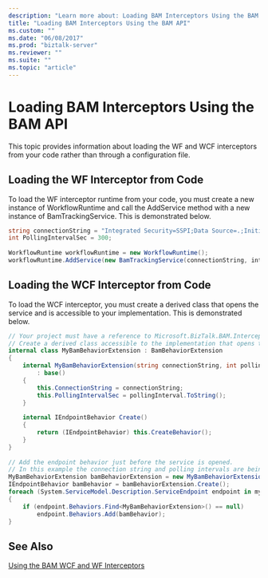 ```yaml
---
description: "Learn more about: Loading BAM Interceptors Using the BAM API"
title: "Loading BAM Interceptors Using the BAM API"
ms.custom: ""
ms.date: "06/08/2017"
ms.prod: "biztalk-server"
ms.reviewer: ""
ms.suite: ""
ms.topic: "article"
---
```

# Loading BAM Interceptors Using the BAM API
This topic provides information about loading the WF and WCF interceptors from your code rather than through a configuration file.  
  
## Loading the WF Interceptor from Code  
 To load the WF interceptor runtime from your code, you must create a new instance of WorkflowRuntime and call the AddService method with a new instance of BamTrackingService. This is demonstrated below.  
  
```csharp  
string connectionString = "Integrated Security=SSPI;Data Source=.;Initial Catalog=BAMPrimaryImport";  
int PollingIntervalSec = 300;  
  
WorkflowRuntime workflowRuntime = new WorkflowRuntime();  
workflowRuntime.AddService(new BamTrackingService(connectionString, interceptorConfigurationPollingInterval));  
```  
  
## Loading the WCF Interceptor from Code  
 To load the WCF interceptor, you must create a derived class that opens the service and is accessible to your implementation. This is demonstrated below.  
  
```csharp  
// Your project must have a reference to Microsoft.BizTalk.BAM.Interceptors.dll.  
// Create a derived class accessible to the implementation that opens the service.  
internal class MyBamBehaviorExtension : BamBehaviorExtension  
{  
    internal MyBamBehaviorExtension(string connectionString, int pollingInterval)  
        : base()  
    {  
        this.ConnectionString = connectionString;  
        this.PollingIntervalSec = pollingInterval.ToString();  
    }  
  
    internal IEndpointBehavior Create()  
    {  
        return (IEndpointBehavior) this.CreateBehavior();  
    }  
}  
  
// Add the endpoint behavior just before the service is opened.   
// In this example the connection string and polling intervals are being read from appSettings in App.config.  
MyBamBehaviorExtension bamBehaviorExtension = new MyBamBehaviorExtension(ConfigurationManager.AppSettings["ConnectionString"], int.Parse(ConfigurationManager.AppSettings["PollingIntervalSec"]));  
IEndpointBehavior bamBehavior = bamBehaviorExtension.Create();  
foreach (System.ServiceModel.Description.ServiceEndpoint endpoint in myServiceHost.Description.Endpoints)  
{  
    if (endpoint.Behaviors.Find<MyBamBehaviorExtension>() == null)  
        endpoint.Behaviors.Add(bamBehavior);  
}  
```  
  
## See Also  
 [Using the BAM WCF and WF Interceptors](../core/using-the-bam-wcf-and-wf-interceptors.md)
